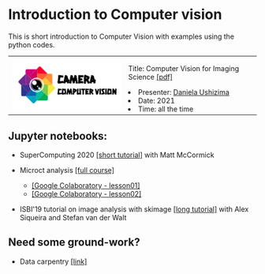 # Introduction to Computer vision
This is short introduction to Computer Vision with examples using the python codes.

<table border="0">
 <tr>
    <td><img src="https://github.com/dani-lbnl/introvision/blob/master/cameracomputervision.png" width="300">
    </td>
    <td>
     <p>
      Title: Computer Vision for Imaging Science <a href='https://drive.google.com/file/d/1Avmxcra6m8vTBw4tivdKFd4vGm5wBCB4/view?usp=sharing'>[pdf]</a>
      <li> Presenter: <a href='bit.ly/idealdatascience'>Daniela Ushizima </a>
      <li> Date: 2021
      <li> Time: all the time
      </td>
 </tr>
</table>

## Jupyter notebooks:  
- SuperComputing 2020 [[short tutorial]](https://github.com/dani-lbnl/SC20_pyHPC) with Matt McCormick

- Microct analysis [[full course]](https://github.com/CameraIA/dipmicroct/tree/master/partII)  
    - [[Google Colaboratory - lesson01]](https://drive.google.com/file/d/1l3nUSw5N2QQgcZqlO9gULRN3PHrkde6Q/view?usp=sharing)
    - [[Google Colaboratory - lesson02]](https://drive.google.com/file/d/1GX3Gp0IgqCCn7KbpwG2LVsVCKKyGd-45/view?usp=sharing)
    
- ISBI'19 tutorial on image analysis with skimage [[long tutorial]](https://github.com/dani-lbnl/isvc2019) with Alex Siqueira and Stefan van der Walt    

## Need some ground-work?
- Data carpentry [[link]](https://datacarpentry.org/image-processing/)

